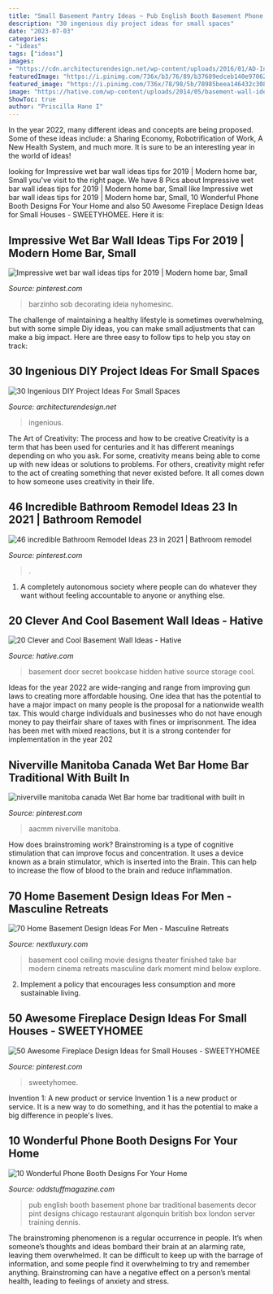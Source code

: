 ```yaml
---
title: "Small Basement Pantry Ideas ~ Pub English Booth Basement Phone Bar Traditional Basements Decor Pint Designs Chicago Restaurant Algonquin British Box London Server Training Dennis"
description: "30 ingenious diy project ideas for small spaces"
date: "2023-07-03"
categories:
- "ideas"
tags: ["ideas"]
images:
- "https://cdn.architecturendesign.net/wp-content/uploads/2016/01/AD-Ingenious-DIY-Project-Ideas-For-Small-Spaces-30.jpg"
featuredImage: "https://i.pinimg.com/736x/b3/76/89/b37689edceb140e970625422527828ae.jpg"
featured_image: "https://i.pinimg.com/736x/78/98/5b/78985beea146432c3081d82b65e0a7ad.jpg"
image: "https://hative.com/wp-content/uploads/2014/05/basement-wall-ideas/2-secret-bookcase-door.jpg"
ShowToc: true
author: "Priscilla Hane I"
---
```



In the year 2022, many different ideas and concepts are being proposed. Some of these ideas include: a Sharing Economy, Robotrification of Work, A New Health System, and much more. It is sure to be an interesting year in the world of ideas!

	

		
looking for Impressive wet bar wall ideas tips for 2019 | Modern home bar, Small you've visit to the right page. We have 8 Pics about Impressive wet bar wall ideas tips for 2019 | Modern home bar, Small like Impressive wet bar wall ideas tips for 2019 | Modern home bar, Small, 10 Wonderful Phone Booth Designs For Your Home and also 50 Awesome Fireplace Design Ideas for Small Houses - SWEETYHOMEE. Here it is:
		
    
## Impressive Wet Bar Wall Ideas Tips For 2019 | Modern Home Bar, Small

<img loading=lazy src="https://i.pinimg.com/736x/7f/05/a2/7f05a27cfd61ea3535f8fe3afdf3a975.jpg" onerror="this.onerror=null;this.src='https://tse4.mm.bing.net/th?id=OIP.6Ey-DqhvC6AkompmnjhX_gHaLF&amp;pid=15.1';" alt="Impressive wet bar wall ideas tips for 2019 | Modern home bar, Small">

_Source: pinterest.com_

>barzinho sob decorating ideia nyhomesinc. 

	

The challenge of maintaining a healthy lifestyle is sometimes overwhelming, but with some simple Diy ideas, you can make small adjustments that can make a big impact. Here are three easy to follow tips to help you stay on track:

    
## 30 Ingenious DIY Project Ideas For Small Spaces

<img loading=lazy src="https://cdn.architecturendesign.net/wp-content/uploads/2016/01/AD-Ingenious-DIY-Project-Ideas-For-Small-Spaces-30.jpg" onerror="this.onerror=null;this.src='https://tse3.mm.bing.net/th?id=OIP.tQ7puYful74iveYi7ckWmwHaLH&amp;pid=15.1';" alt="30 Ingenious DIY Project Ideas For Small Spaces">

_Source: architecturendesign.net_

>ingenious. 

	

The Art of Creativity: The process and how to be creative
Creativity is a term that has been used for centuries and it has different meanings depending on who you ask. For some, creativity means being able to come up with new ideas or solutions to problems. For others, creativity might refer to the act of creating something that never existed before. It all comes down to how someone uses creativity in their life.

    
## 46 Incredible Bathroom Remodel Ideas 23 In 2021 | Bathroom Remodel

<img loading=lazy src="https://i.pinimg.com/736x/c5/79/38/c57938321140aae78bef6bb812e07216.jpg" onerror="this.onerror=null;this.src='https://tse4.mm.bing.net/th?id=OIP.JEs4oG7oHU-WEmjYKw7hhQHaKy&amp;pid=15.1';" alt="46 incredible Bathroom Remodel Ideas 23 in 2021 | Bathroom remodel">

_Source: pinterest.com_

>. 

	

1. A completely autonomous society where people can do whatever they want without feeling accountable to anyone or anything else. 

    
## 20 Clever And Cool Basement Wall Ideas - Hative

<img loading=lazy src="https://hative.com/wp-content/uploads/2014/05/basement-wall-ideas/2-secret-bookcase-door.jpg" onerror="this.onerror=null;this.src='https://tse1.mm.bing.net/th?id=OIP.m3PQnOQWs2APjJCyO4gy5wHaJ4&amp;pid=15.1';" alt="20 Clever and Cool Basement Wall Ideas - Hative">

_Source: hative.com_

>basement door secret bookcase hidden hative source storage cool. 

	

Ideas for the year 2022 are wide-ranging and range from improving gun laws to creating more affordable housing. One idea that has the potential to have a major impact on many people is the proposal for a nationwide wealth tax. This would charge individuals and businesses who do not have enough money to pay theirfair share of taxes with fines or imprisonment. The idea has been met with mixed reactions, but it is a strong contender for implementation in the year 202
    
## Niverville Manitoba Canada Wet Bar Home Bar Traditional With Built In

<img loading=lazy src="https://i.pinimg.com/736x/b3/76/89/b37689edceb140e970625422527828ae.jpg" onerror="this.onerror=null;this.src='https://tse4.mm.bing.net/th?id=OIP.rY1T41w7fBtBabZUv4NL-gHaLJ&amp;pid=15.1';" alt="niverville manitoba canada Wet Bar home bar traditional with built in">

_Source: pinterest.com_

>aacmm niverville manitoba. 

	

How does brainstroming work?
Brainstroming is a type of cognitive stimulation that can improve focus and concentration. It uses a device known as a brain stimulator, which is inserted into the Brain. This can help to increase the flow of blood to the brain and reduce inflammation.

    
## 70 Home Basement Design Ideas For Men - Masculine Retreats

<img loading=lazy src="http://nextluxury.com/wp-content/uploads/cool-black-ceiling-movie-room-in-home-basement.jpg" onerror="this.onerror=null;this.src='https://tse2.mm.bing.net/th?id=OIP.0OHSMNMY4tt6Uu4MijcOdQHaLH&amp;pid=15.1';" alt="70 Home Basement Design Ideas For Men - Masculine Retreats">

_Source: nextluxury.com_

>basement cool ceiling movie designs theater finished take bar modern cinema retreats masculine dark moment mind below explore. 

	

2. Implement a policy that encourages less consumption and more sustainable living. 

    
## 50 Awesome Fireplace Design Ideas For Small Houses - SWEETYHOMEE

<img loading=lazy src="https://i.pinimg.com/736x/78/98/5b/78985beea146432c3081d82b65e0a7ad.jpg" onerror="this.onerror=null;this.src='https://tse2.mm.bing.net/th?id=OIP.UU1qCqu0_syu55x23nuO7wAAAA&amp;pid=15.1';" alt="50 Awesome Fireplace Design Ideas for Small Houses - SWEETYHOMEE">

_Source: pinterest.com_

>sweetyhomee. 

	

Invention 1: A new product or service
Invention 1 is a new product or service. It is a new way to do something, and it has the potential to make a big difference in people's lives.

    
## 10 Wonderful Phone Booth Designs For Your Home

<img loading=lazy src="https://oddstuffmagazine.com/wp-content/uploads/2015/03/English-Pub-booth.jpg" onerror="this.onerror=null;this.src='https://tse3.mm.bing.net/th?id=OIP.GCG1XxCEUpvXIVlUkV4W5gHaE6&amp;pid=15.1';" alt="10 Wonderful Phone Booth Designs For Your Home">

_Source: oddstuffmagazine.com_

>pub english booth basement phone bar traditional basements decor pint designs chicago restaurant algonquin british box london server training dennis. 

	

The brainstroming phenomenon is a regular occurrence in people. It’s when someone’s thoughts and ideas bombard their brain at an alarming rate, leaving them overwhelmed. It can be difficult to keep up with the barrage of information, and some people find it overwhelming to try and remember anything. Brainstroming can have a negative effect on a person’s mental health, leading to feelings of anxiety and stress.

